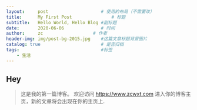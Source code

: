```yaml
---
layout:     post                    # 使用的布局（不需要改）
title:      My First Post               # 标题 
subtitle:   Hello World, Hello Blog #副标题
date:       2020-06-06              # 时间
author:     zc                   # 作者
header-img: img/post-bg-2015.jpg    #这篇文章标题背景图片
catalog: true                       # 是否归档
tags:                               #标签
    - 生活
---
```


## Hey
>这是我的第一篇博客。
欢迎访问 https://www.zcwxt.com
进入你的博客主页，新的文章将会出现在你的主页上.
